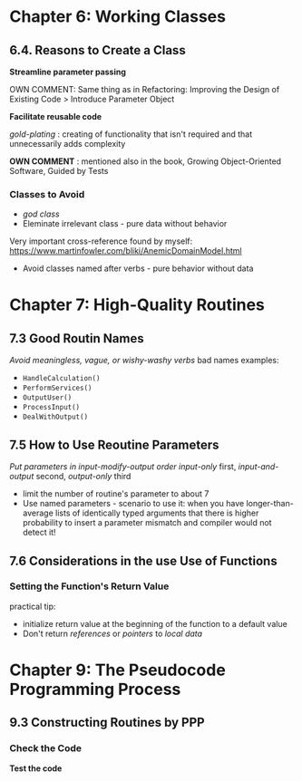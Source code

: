 # Chapter 6: Working Classes
## 6.4. Reasons to Create a Class

**Streamline parameter passing**

OWN COMMENT: Same thing as in Refactoring: Improving the Design of Existing Code > Introduce Parameter Object

**Facilitate reusable code**

*gold-plating* : creating of functionality that isn't required and that unnecessarily adds complexity

**OWN COMMENT** : mentioned also in the book, Growing Object-Oriented Software, Guided by Tests

### Classes to Avoid
 * *god class*
 * Eleminate irrelevant class - pure data without behavior

Very important cross-reference found by myself: https://www.martinfowler.com/bliki/AnemicDomainModel.html

 * Avoid classes named after verbs - pure behavior without data

# Chapter 7: High-Quality Routines
## 7.3 Good Routin Names
*Avoid meaningless, vague, or wishy-washy verbs*
bad names examples: 
* `HandleCalculation()`
* `PerformServices()`
* `OutputUser()`
* `ProcessInput()`
* `DealWithOutput()`

## 7.5 How to Use Reoutine Parameters

*Put parameters in input-modify-output order*
 *input-only* first, *input-and-output* second, *output-only* third

 * limit the number of routine's parameter to about 7
 * Use named parameters - scenario to use it: when you have longer-than-average lists of identically typed arguments that there is higher probability to insert a parameter mismatch and compiler would not detect it!
## 7.6 Considerations in the use Use of Functions
### Setting the Function's Return Value
practical tip: 
 * initialize return value at the beginning of the function to a default value
 * Don't return *references* or *pointers* to *local data*

# Chapter 9: The Pseudocode Programming Process
## 9.3 Constructing Routines by PPP
### Check the Code
**Test the code**


